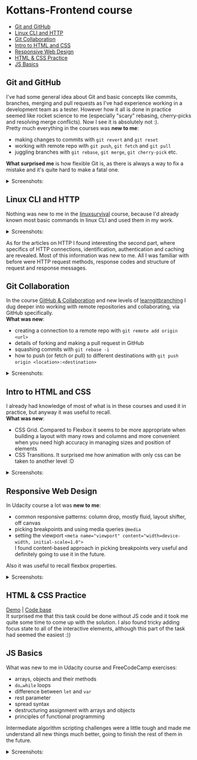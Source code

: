 # Kottans-Frontend course

- [Git and GitHub](#git-and-github)
- [Linux CLI and HTTP](#linux-cli-and-http)
- [Git Collaboration](#git-collaboration)
- [Intro to HTML and CSS](#intro-to-html-and-css)
- [Responsive Web Design](#responsive-web-design)
- [HTML & CSS Practice](#html--css-practice)
- [JS Basics](#js-basics)


## Git and GitHub

I've had some general idea about Git and basic concepts like commits, branches, merging and pull requests as I've had experience working in a development team as a tester. However how it all is done in practice seemed like rocket science to me (especially "scary" rebasing, cherry-picks and resolving merge conflicts). Now I see it is absolutely not :).  
Pretty much everything in the courses was **new to me**:

- making changes to commits with `git revert` and `git reset`
- working with remote repo with `git push`, `git fetch` and `git pull`
- juggling branches with `git rebase`, `git merge`, `git cherry-pick` etc.

**What surprised me** is how flexible Git is, as there is always a way to fix a mistake and it's quite hard to make a fatal one.

<details>
 <summary>Screenshots:</summary>  
 
 ### Version Control with Git at [udacity](https://www.udacity.com/course/version-control-with-git--ud123)
 ![git-udacity](http://joxi.ru/J2by0PocVM1ygm.png)

### Learn Git Branching at [learngitbranching](https://learngitbranching.js.org/)

![git-learngitbranching](http://joxi.ru/Vm6zg8EivK6dMm.png)
![git-learngitbranching](http://joxi.ru/5mdolPVC8JdVXr.png)

</details>

## Linux CLI and HTTP

Nothing was new to me in the [linuxsurvival](https://linuxsurvival.com/) course, because I'd already known most basic commands in linux CLI and used them in my work.

<details>
 <summary>Screenshots:</summary> 
 
 | ![cli-shot-1](task_linux_cli/cli-1.png) | ![cli-shot-2](task_linux_cli/cli-2.png) |
 | --- | --- |
 | ![cli-shot-3](task_linux_cli/cli-3.png) | ![cli-shot-4](task_linux_cli/cli-4.png) |
 
</details>

As for the articles on HTTP I found interesting the second part, where specifics of HTTP connections, identification, authentication and caching are revealed. Most of this information was new to me. All I was familiar with before were HTTP request methods, response codes and structure of request and response messages.

## Git Collaboration

In the course [GitHub & Collaboration](https://classroom.udacity.com/courses/ud456) and new levels of [learngitbranching](https://learngitbranching.js.org/) I dug deeper into working with remote repositories and collaborating, via GitHub specifically.  
**What was new**:

- creating a connection to a remote repo with `git remote add origin <url>`
- details of forking and making a pull request in GitHub
- squashing commits with `git rebase -i`
- how to push (or fetch or pull) to different destinations with `git push origin <location>:<destination>`

<details>
 <summary>Screenshots:</summary> 
 
![git colab udacity](task_git_collaboration/git-colab-udacity.png)
![git learngitbranching 1](task_git_collaboration/git-colab-lgb-1.png)
![git learngitbranching 2](task_git_collaboration/git-colab-lgb-2.png)
 
</details>

## Intro to HTML and CSS

I already had knowledge of most of what is in these courses and used it in practice, but anyway it was useful to recall.  
**What was new**:

- CSS Grid. Compared to Flexbox it seems to be more appropriate when building a layout with many rows and columns and more convenient when you need high accuracy in managing sizes and position of elements
- CSS Transitions. It surprised me how animation with only css can be taken to another level :D

<details>
 <summary>Screenshots:</summary> 
 
![css/html udacity](task_html_css_intro/html-css-udacity.png)
![learn html codecademy](task_html_css_intro/html-css-ca-1.png)
![learn css codecademy](task_html_css_intro/html-css-ca-2.png)
 
</details>

## Responsive Web Design

In Udacity course a lot was **new to me**:

- common responsive patterns: column drop, mostly fluid, layout shifter, off canvas
- picking breakpoints and using media queries `@media`
- setting the viewport `<meta name="viewport" content="width=device-width, initial-scale=1.0">`  
  I found content-based approach in picking breakpoints very useful and definitely going to use it in the future.

Also it was useful to recall flexbox properties.

<details>
 <summary>Screenshots:</summary> 
 
![udacity responsive web design](task_responsive_web_design/udacity_responsive_web_design.png)
![flexbox froggy](task_responsive_web_design/flexbox-froggy.png)
 
</details>

## HTML & CSS Practice

[Demo](https://vakulinina.github.io/kottans-html-css-popup/) | [Code base](https://github.com/vakulinina/kottans-html-css-popup)  
It surprised me that this task could be done without JS code and it took me quite some time to come up with the solution. I also found tricky adding focus state to all of the interactive elements, although this part of the task had seemed the easiest :))

## JS Basics

What was new to me in Udacity course and FreeCodeCamp exercises:
- arrays, objects and their methods
- `do…while` loops
- difference between `let` and `var`
- rest parameter
- spread syntax
- destructuring assignment with arrays and objects
- principles of functional programming  

Intermediate algorithm scripting challenges were a little tough and made me understand all new things much better, going to finish the rest of them in the future.

<details>
 <summary>Screenshots:</summary> 
 
![udacity intro to js](task_js_basics/udacity_intro_js.png)
![freecodecamp js basics](task_js_basics/freecodecamp.png)
 
</details>
